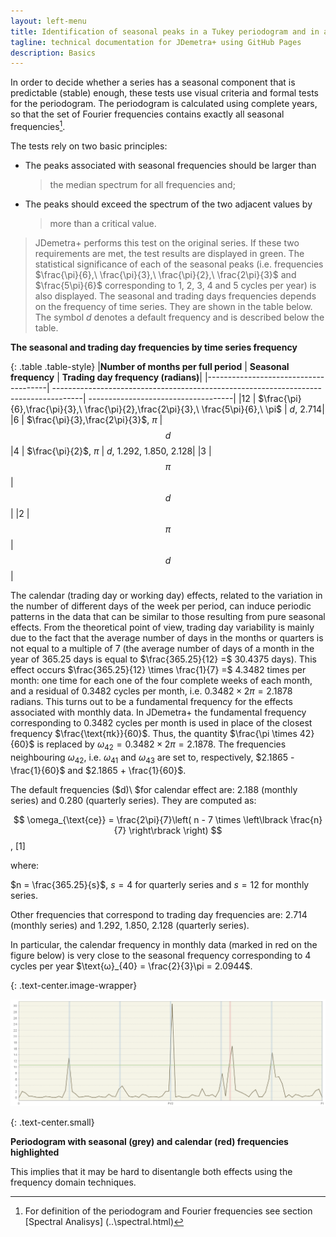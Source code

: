 ```yaml
---
layout: left-menu
title: Identification of seasonal peaks in a Tukey periodogram and in an autoregressive spectrum
tagline: technical documentation for JDemetra+ using GitHub Pages
description: Basics
---
```


In order to decide whether a series has a seasonal component that is
predictable (stable) enough, these tests use visual criteria and formal
tests for the periodogram. The periodogram is calculated using complete
years, so that the set of Fourier frequencies contains exactly all
seasonal frequencies[^85].

The tests rely on two basic principles:

-   The peaks associated with seasonal frequencies should be larger than
    > the median spectrum for all frequencies and;

-   The peaks should exceed the spectrum of the two adjacent values by
    > more than a critical value.

> JDemetra+ performs this test on the original series. If these two
> requirements are met, the test results are displayed in green. The
> statistical significance of each of the seasonal peaks (i.e.
> frequencies
> $\frac{\pi}{6},\ \frac{\pi}{3},\ \frac{\pi}{2},\ \frac{2\pi}{3}$ and $\frac{5\pi}{6}\$ corresponding
> to 1, 2, 3, 4 and 5 cycles per year) is also displayed. The seasonal
> and trading days frequencies depends on the frequency of time series.
> They are shown in the table below. The symbol $d$ denotes a default
> frequency and is described below the table.

**The seasonal and trading day frequencies by time series
frequency**

{: .table .table-style}
  |**Number of months per full period**  | **Seasonal frequency**                                                               | **Trading day frequency (radians)**|
  |--------------------------------------| -------------------------------------------------------------------------------------| ------------------------------------|
  |12                                    | $\frac{\pi}{6},\frac{\pi}{3},\ \frac{\pi}{2},\frac{2\pi}{3},\ \frac{5\pi}{6},\ \pi$  | $d$, 2.714|
  |6                                     | $\frac{\pi}{3},\frac{2\pi}{3}$, $\pi$                                                | $$d$$
  |4                                     | $\frac{\pi}{2}$, $\pi$                                                               | $d$, 1.292, 1.850, 2.128|
  |3                                     | $$\pi$$                                                                              | $$d$$|
  |2                                     | $$\pi$$                                                                              | $$d$$|

The calendar (trading day or working day) effects, related to the
variation in the number of different days of the week per period, can
induce periodic patterns in the data that can be similar to those
resulting from pure seasonal effects. From the theoretical point of
view, trading day variability is mainly due to the fact that the average
number of days in the months or quarters is not equal to a multiple of
7 (the average number of days of a month in the year of 365.25 days
is equal to $\frac{365.25}{12} =$ 30.4375 days). This effect occurs
$\frac{365.25}{12} \times \frac{1}{7} =$ 4.3482 times per month: one
time for each one of the four complete weeks of each month, and a
residual of 0.3482 cycles per month, i.e.
$0.3482 \times 2\pi = 2.1878$ radians. This turns out to be a
fundamental frequency for the effects associated with monthly data. In
JDemetra+ the fundamental frequency corresponding to 0.3482 cycles per
month is used in place of the closest frequency $\frac{\text{πk}}{60}$.
Thus, the quantity $\frac{\pi \times 42}{60}$ is replaced
by $\omega_{42} = 0.3482 \times 2\pi = 2.1878$. The frequencies
neighbouring $\omega_{42}$, i.e. $\omega_{41}$ and $\omega_{43}$ are set
to, respectively, $2.1865 - \frac{1}{60}$ and $2.1865 + \frac{1}{60}$.

The default frequencies ($d)\ $for calendar effect are: 2.188 (monthly
series) and 0.280 (quarterly series). They are computed as:

 $$
 \omega_{\text{ce}} = \frac{2\pi}{7}\left( n - 7 \times \left\lbrack \frac{n}{7} \right\rbrack \right)
 $$, \[1\] <!---\[7.158\]      -->  

where:

$n = \frac{365.25}{s}$, $s = 4$ for quarterly series and $s = 12$ for
monthly series.

Other frequencies that correspond to trading day frequencies are: 2.714
(monthly series) and 1.292, 1.850, 2.128 (quarterly series).

In particular, the calendar frequency in monthly data (marked in red on the figure below) is very close to the seasonal frequency corresponding to 4
cycles per year $\text{ω}_{40} = \frac{2}{3}\pi = 2.0944$.


{: .text-center.image-wrapper}

![Text](/assets/img/annex/UG_A_image19.png)

{: .text-center.small}

**Periodogram with seasonal (grey) and calendar (red)
frequencies highlighted**

This implies that it may be hard to disentangle both effects using the
frequency domain techniques.

[^85]: For definition of the periodogram and Fourier frequencies see
section  [Spectral Analisys] (..\spectral.html)
 
